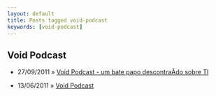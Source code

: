 ```yaml
---
layout: default
title: Posts tagged void-podcast
keywords: [void-podcast]
---
```

<h2 class="category">Void Podcast</h2>
<ul class="posts">
<li>
<p>
<span class="date">27/09/2011</span> &raquo;
<a href="/blog/void-podcast-um-bate-papo-descontraido-sobre-ti">Void Podcast - um bate papo descontraÃ­do sobre TI</a>
</p>
</li>
<li>
<p>
<span class="date">13/06/2011</span> &raquo;
<a href="/blog/void-podcast">Void Podcast</a>
</p>
</li>
</ul>
